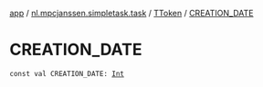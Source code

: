 [app](../../index.md) / [nl.mpcjanssen.simpletask.task](../index.md) / [TToken](index.md) / [CREATION_DATE](.)

# CREATION_DATE

`const val CREATION_DATE: `[`Int`](https://kotlinlang.org/api/latest/jvm/stdlib/kotlin/-int/index.html)